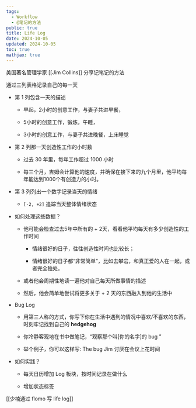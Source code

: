 ```yaml
---
tags:
  - Workflow
  - @笔记的方法
public: true
title: Life Log
date: 2024-10-05
updated: 2024-10-05
toc: true
mathjax: true
---
```


美国著名管理学家 [[Jim Collins]] 分享记笔记的方法

通过三列表格记录自己的每一天

  + 第 1 列包含一天的描述

    + 早起，2小时的创意工作，与妻子共进早餐，

    + 5小时的创意工作，锻炼，午睡，

    + 3小时的创意工作，与妻子共进晚餐，上床睡觉

  + 第 2 列那一天创造性工作的小时数

    + 过去 30 年里，每年工作超过 1000 小时

    + 每三个月，吉姆会计算他的速度，并确保在接下来的九个月里，他平均每年能达到1000个有创造力的小时。

  + 第 3 列列出一个数字记录当天的情绪

    + `[-2, +2]` 追踪当天整体情绪状态

  + 如何处理这些数据？

    + 他可能会检查过去5年中所有的 + 2天，看看他平均每天有多少创造性的工作时间

      + 情绪很好的日子，往往创造性时间也比较长；

      + 情绪很好的日子都“非常简单”，比如去攀岩，和真正爱的人在一起，或者完全独处。

    + 或者他会周期性地读一遍他对自己每天所做事情的描述

    + 然后，他会简单地尝试将更多关于 + 2 天的东西融入到他的生活中

  + Bug Log

    + 用第三人称的方式，你写下你在生活中遇到的情况中喜欢/不喜欢的东西，时刻牢记找到自己的 **hedgehog**

    + 你冷静客观地在书中做笔记，“观察那个叫[你的名字]的 bug ”

    + 举个例子，你可以这样写: The bug Jim 讨厌在会议上花时间

  + 如何实践？

    + 每天日历增加 Log 板块，按时间记录在做什么

    + 增加状态标签

[[少楠通过 flomo 写 life log]]
